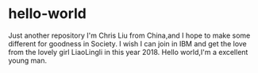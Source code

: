 # hello-world
Just another repository
I'm Chris Liu from China,and I hope to make some different for goodness in Society.
I wish I can join in IBM and get the love from the lovely girl LiaoLingli in this year 2018.
Hello world,I'm a excellent young man.
